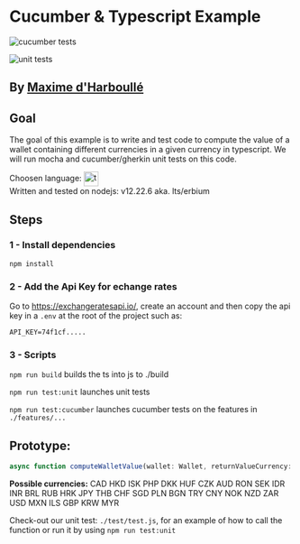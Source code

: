 # Cucumber & Typescript Example

![cucumber tests](https://github.com/anonymax25/cucumber-typescript-example/actions/workflows/test_cucumber.yml/badge.svg) 

![unit tests](https://github.com/anonymax25/cucumber-typescript-example/actions/workflows/test_unit.yml/badge.svg)


## By [Maxime d'Harboullé](https://github.com/anonymax25)

## Goal
 
The goal of this example is to write and test code to compute the value of a wallet containing different currencies in a given currency in typescript. We will run mocha and cucumber/gherkin unit tests on this code.
  
Choosen language: <img src="https://slackmojis.com/emojis/1383-typescript/download" align="center" alt="typescript" title="image Title" height="26"/>  
Written and tested on nodejs: v12.22.6 aka. lts/erbium

## Steps
### 1 - Install dependencies
```npm install```

### 2 - Add the Api Key for echange rates
Go to <a href="https://exchangeratesapi.io/">https://exchangeratesapi.io/</a>, create an account and then copy the api key in a ```.env``` at the root of the project such as: 
```
API_KEY=74f1cf.....
```
### 3 - Scripts
```npm run build``` builds the ts into js to ./build

```npm run test:unit``` launches unit tests

```npm run test:cucumber``` launches cucumber tests on the features in ```./features/...```

## Prototype:
```ts
async function computeWalletValue(wallet: Wallet, returnValueCurrency: Currencies = Currencies.EUR, date: string = 'latest'): Promise<number>
```
**Possible currencies:** CAD HKD ISK PHP DKK HUF CZK AUD RON SEK IDR INR BRL RUB HRK JPY THB CHF SGD PLN BGN TRY CNY NOK NZD ZAR USD MXN ILS GBP KRW MYR

Check-out our unit test: ```./test/test.js```, for an  example of how to call the function or run it by using ```npm run test:unit```

